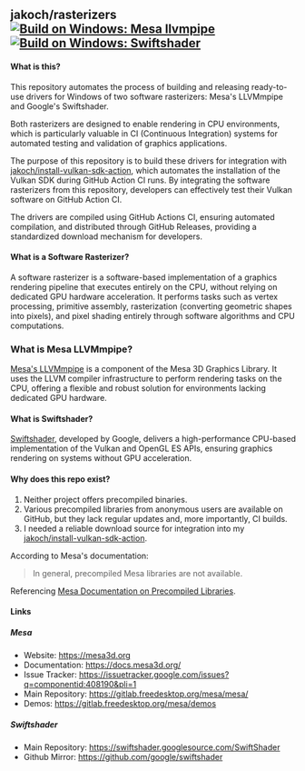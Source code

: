 ## jakoch/rasterizers [![Build on Windows: Mesa llvmpipe](https://github.com/jakoch/rasterizers/actions/workflows/build-mesa.yml/badge.svg?branch=main)](https://github.com/jakoch/rasterizers/actions/workflows/build-mesa.yml) [![Build on Windows: Swiftshader](https://github.com/jakoch/rasterizers/actions/workflows/build-swiftshader.yml/badge.svg?branch=main)](https://github.com/jakoch/rasterizers/actions/workflows/build-swiftshader.yml)

#### What is this?

This repository automates the process of building and releasing ready-to-use
drivers for Windows of two software rasterizers: Mesa's LLVMmpipe and
Google's Swiftshader.

Both rasterizers are designed to enable rendering in CPU environments,
which is particularly valuable in CI (Continuous Integration) systems for
automated testing and validation of graphics applications.

The purpose of this repository is to build these drivers for integration with
[jakoch/install-vulkan-sdk-action](https://github.com/jakoch/install-vulkan-sdk-action),
which automates the installation of the Vulkan SDK during GitHub Action CI runs.
By integrating the software rasterizers from this repository,
developers can effectively test their Vulkan software on GitHub Action CI.

The drivers are compiled using GitHub Actions CI, ensuring automated
compilation, and distributed through GitHub Releases, providing a standardized
download mechanism for developers.

#### What is a Software Rasterizer?

A software rasterizer is a software-based implementation of a graphics
rendering pipeline that executes entirely on the CPU, without relying on
dedicated GPU hardware acceleration. It performs tasks such as vertex
processing, primitive assembly, rasterization (converting geometric shapes
into pixels), and pixel shading entirely through software algorithms and
CPU computations.

### What is Mesa LLVMmpipe?

[Mesa's LLVMmpipe](https://docs.mesa3d.org/drivers/llvmpipe.html) is a component of the Mesa 3D Graphics Library. It uses the
LLVM compiler infrastructure to perform rendering tasks on the CPU, offering
a flexible and robust solution for environments lacking dedicated GPU hardware.

#### What is Swiftshader?

[Swiftshader](https://github.com/google/swiftshader), developed by Google, delivers a high-performance CPU-based
implementation of the Vulkan and OpenGL ES APIs, ensuring graphics rendering
on systems without GPU acceleration.

#### Why does this repo exist?

1. Neither project offers precompiled binaries.
2. Various precompiled libraries from anonymous users are available on GitHub,
   but they lack regular updates and, more importantly, CI builds.
3. I needed a reliable download source for integration into my
   [jakoch/install-vulkan-sdk-action](https://github.com/jakoch/install-vulkan-sdk-action).

According to Mesa's documentation:

> In general, precompiled Mesa libraries are not available.

Referencing [Mesa Documentation on Precompiled Libraries](https://docs.mesa3d.org/precompiled.html).

#### Links

##### Mesa

- Website: https://mesa3d.org
- Documentation: https://docs.mesa3d.org/
- Issue Tracker: https://issuetracker.google.com/issues?q=componentid:408190&pli=1
- Main Repository: https://gitlab.freedesktop.org/mesa/mesa/
- Demos: https://gitlab.freedesktop.org/mesa/demos

##### Swiftshader

- Main Repository: https://swiftshader.googlesource.com/SwiftShader
- Github Mirror: https://github.com/google/swiftshader
